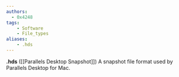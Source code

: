 ```yaml
---
authors:
  - 0x4248
tags:
    - Software
    - File_types
aliases:
    - .hds
---
```

**.hds** ([[Parallels Desktop Snapshot]]) A snapshot file format used by Parallels Desktop for Mac.
